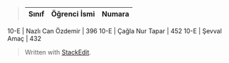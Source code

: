 >Sınıf    | Öğrenci İsmi|Numara
>--------|----------------|----------
10-E   | Nazlı Can Özdemir | 396
10-E   | Çağla Nur Tapar | 452
10-E   | Şevval Amaç | 432


> Written with [StackEdit](https://stackedit.io/).